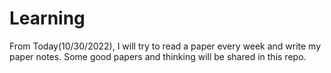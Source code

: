 # Learning

From Today(10/30/2022), I will try to read a paper every week and write my paper notes. Some good papers and thinking will be shared in this repo.
